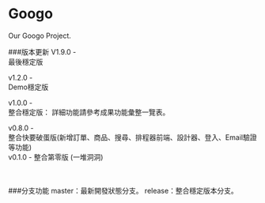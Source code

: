 Googo
=====

Our Googo Project.


###版本更新
V1.9.0 - <br/>
最後穩定版 <br/>

v1.2.0 - <br/>
Demo穩定版  <br/>

v1.0.0 - <br/>
整合穩定版： 詳細功能請參考成果功能彙整一覽表。 <br/>

v0.8.0 - <br/>
整合快要破蛋版(新增訂單、商品、搜尋、排程器前端、設計器、登入、Email驗證等功能) <br/>
v0.1.0 - 整合第零版 (一堆洞洞) <br/>

 <br/>
 <br/>
###分支功能
master：最新開發狀態分支。
release：整合穩定版本分支。
